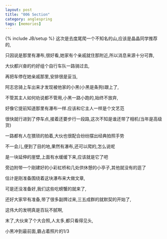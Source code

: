 ```yaml
---
layout: post
title: "006 Section"
category: anglespring
tags: [memories]
---
```

{% include JB/setup %}
这次是去度尾爬一个不知名的山,应该是晶晶同学推荐的,

只因说是那里有瀑布,很好看,她家有个亲戚就住那附近,所以消息来源十分可靠,

大伙都兴奋的约好组个自行车队一路骑过去,

再把车停在她亲戚那里,安排很是妥当,

阿志忠骑上车出来才发现被他家的小黑(小黑是条狗)跟上了,

不管其主人如何劝说都不管用,小黑一路小跑的,始终不放弃,

好像它提前知道那里有瀑布一样.应该和它主人一样是个文艺范

很快就行进到了停车点,接着还要步行一段路,这次不知是谁还带了相机(当年是高级货)

一路都有人在猥琐的拍着,大伙也很配合纷纷摆出经典拍照手势

不一会儿,便到了目的地,果然有瀑布,还可以爬的,怎么说呢

是一块延伸的崖壁,上面有水缓缓下来,应该就是它了吧

旁边附带一个刚建好的小彩虹桥和几处供休憩的小亭子,其他就没有的逛了

估计是刚准备围绕着这块瀑布来大做文章,

可是还没准备好,我们这些吃螃蟹的就来了,

还好大家早有准备,带了很多副牌过来,三五成群的就默契的开始了,

这伟大的发明真是百玩不腻啊,

末了,大伙来了个大合照,人太多,都只看得见头,

小黑冲到最前面,霸占着照片的1/3